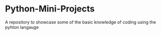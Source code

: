 # Python-Mini-Projects
 A repository to showcase some of the basic knowledge of coding using the pyhton langauge
